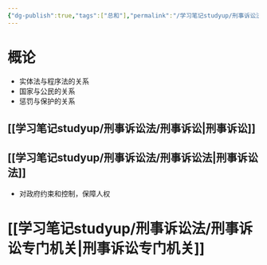 ```yaml
---
{"dg-publish":true,"tags":["总和"],"permalink":"/学习笔记studyup/刑事诉讼法/刑事诉讼法学/","dgPassFrontmatter":true,"created":"2024-09-09T13:37:26.795+08:00","updated":"2024-11-18T14:18:23.480+08:00"}
---
```


# 概论
- 实体法与程序法的关系
- 国家与公民的关系
- 惩罚与保护的关系
## [[学习笔记studyup/刑事诉讼法/刑事诉讼\|刑事诉讼]]

## [[学习笔记studyup/刑事诉讼法/刑事诉讼法\|刑事诉讼法]]
- 对政府约束和控制，保障人权
# [[学习笔记studyup/刑事诉讼法/刑事诉讼专门机关\|刑事诉讼专门机关]]

